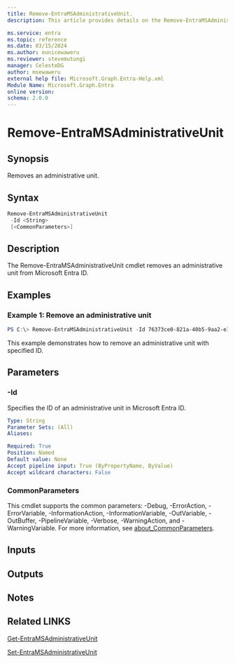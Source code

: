```yaml
---
title: Remove-EntraMSAdministrativeUnit.
description: This article provides details on the Remove-EntraMSAdministrativeUnit command.

ms.service: entra
ms.topic: reference
ms.date: 03/15/2024
ms.author: eunicewaweru
ms.reviewer: stevemutungi
manager: CelesteDG
author: msewaweru
external help file: Microsoft.Graph.Entra-Help.xml
Module Name: Microsoft.Graph.Entra
online version:
schema: 2.0.0
---
```


# Remove-EntraMSAdministrativeUnit

## Synopsis
Removes an administrative unit.

## Syntax

```powershell
Remove-EntraMSAdministrativeUnit 
 -Id <String> 
 [<CommonParameters>]
```

## Description
The Remove-EntraMSAdministrativeUnit cmdlet removes an administrative unit from Microsoft Entra ID.

## Examples

### Example 1: Remove an administrative unit
```powershell
PS C:\> Remove-EntraMSAdministrativeUnit -Id 76373ce0-821a-40b5-9aa2-e108e318f62e

```

This example demonstrates how to remove an administrative unit with specified ID.

## Parameters



### -Id
Specifies the ID of an administrative unit in Microsoft Entra ID.

```yaml
Type: String
Parameter Sets: (All)
Aliases:

Required: True
Position: Named
Default value: None
Accept pipeline input: True (ByPropertyName, ByValue)
Accept wildcard characters: False
```

### CommonParameters
This cmdlet supports the common parameters: -Debug, -ErrorAction, -ErrorVariable, -InformationAction, -InformationVariable, -OutVariable, -OutBuffer, -PipelineVariable, -Verbose, -WarningAction, and -WarningVariable. For more information, see [about_CommonParameters](https://go.microsoft.com/fwlink/?LinkID=113216).

## Inputs

## Outputs

## Notes

## Related LINKS

[Get-EntraMSAdministrativeUnit](Get-EntraMSAdministrativeUnit.md)

[Set-EntraMSAdministrativeUnit](Set-EntraMSAdministrativeUnit.md)

